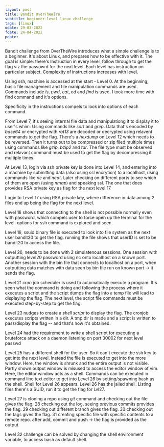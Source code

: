 ```yaml
---
layout: post
title: Bandit OverTheWire
subtitle: beginner-level linux challenge  
tags: [linux]
odate: 29-03-2022
fdate: 24-04-2022
pdate: 
---
```


Bandit challenge from OverTheWire introduces what a simple challenge is to a beginner. It's about Linux, and prepares how to be effective with it. The goal is simple: there's Instruction in every level, follow through to get the flag viz the passowrd for the next level. Each level has instruction on particular subject. Complexity of instructions increases with level.

Using ssh, machine is accessed at the start - Level 0. At the beginning, basic file management and file manipulation commands are used. Commands include _ls_, _pwd_, _cat_, _cd_ and _find_ is used. I took more time with find command and it's options. 

Specificity in the instructions compels to look into options of each command.

From Level 7, it's seeing internal file data and manipulationg it to display it to user's whim. Using commands like _sort_ and _grep_. Data that's encoded by _base64_ or encrypted with _rot13_ are decoded or decrypted using relavent commands to get the flag. There's a _hexdump_ on Level 12 which needs to be reversed. Then it turns out to be compressed or zip filed multiple times using commands like _gzip_, _bzip2_ and _tar_. The file type must be observed and relavant command must be used to get the flag by decompressing it multiple times. 

At Level 13, login via ssh private key is done into Level 14, and entering into a machine by submitting data (also using ssl encrytion) to a localhost, using commands like *nc* and *ncat*. Later checking on different ports to see which of them are open (using *nmap*) and speaking ssl. The one that does provides RSA private key as flag for the next level 17.

Login to Level 17 using RSA private key, where difference in data among 2 files end up being the flag for the next level.

Level 18 shows that connecting to the shell is not possible normally even with password, which compels user to force open up the terminal for the level. options for ssh command is explored and seen. 

Level 19, ssuid binary file is executed to look into file system as the next user bandit20 to get the flag. running the file shows that userID is set to be bandit20 to access the file.

Level 20, needs to be done with 2 simulatenous sessions. One session with outputting level20 password using nc onto localhost on a known port. Another session with the bin file that connects to localhost on a port, when outputting data matches with data seen by bin file run on known port -> it sends the flag.

Level 21 _cron_ job scheduler is used to automatically execute a program. It's seen what the command is doing and following the process where it executes a script and the script dumps the flag into a temp file will lead to displaying the flag. The next level, the script file commands must be executed step-by-step to get the flag.

Level 23 nudges to create a _shell script_ to display the flag. The cronjob executes scripts written in a dir. A tmp dir is made and a script is written to pass/display the flag -- and that's how it's obtained.  

Level 24 had the requirement to write a shell script for executing a bruteforce attack on a daemon listening on port 30002 for next level passwd

Level 25 has a different shell for the user. So it can't execute the ssh key to get into the next level. Instead the file is executed to get into the more window. Here, the window is shrunk and the entire output is not visible. Partly shown output window is misused to access the editor window of vim. Here, the editor window acts as a shell. Commands can be executed in command line text editor to get into Level 26 by setting/spawning bash as the shell. Shell for Level 26 appears. Level 26 has the jailed shell. Listing files there's a SUID, run it to get the flag for Lvl27.

Level 27 is cloning a repo using _git_ command and checking out the file gives the flag. 28 checking out the log, seeing previous commits provides the flag. 29 checking out different branch gives the flag. 30 checking out the tags gives the flag. 31 creating specific file with specific contents to a remote repo. after add, commit and push -> the flag is provided as the output.

Level 32 challenge can be solved by changing the shell environment variable, to access bash as default shell.